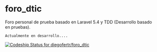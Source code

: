 # foro_dtic
Foro personal de prueba basado en Laravel 5.4 y TDD (Desarrollo basado en pruebas).

````
Actualmente en desarrollo....

````
[ ![Codeship Status for diegofertr/foro_dtic](https://app.codeship.com/projects/49d2bc10-f6f2-0134-51bb-22328b7a42f6/status?branch=master)](https://app.codeship.com/projects/210620)
